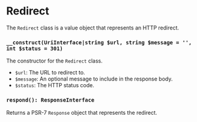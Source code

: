 # Redirect

The `Redirect` class is a value object that represents an HTTP redirect.

### `__construct(UriInterface|string $url, string $message = '', int $status = 301)`

The constructor for the `Redirect` class.

* `$url`: The URL to redirect to.
* `$message`: An optional message to include in the response body.
* `$status`: The HTTP status code.

### `respond(): ResponseInterface`

Returns a PSR-7 `Response` object that represents the redirect.

